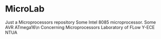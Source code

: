 # MicroLab
Just a Microprocessors repository
Some Intel 8085 microprocessor.
Some AVR ATmega16\n
Concerning Microprocessors Laboratory of FLow Y-ECE NTUA
